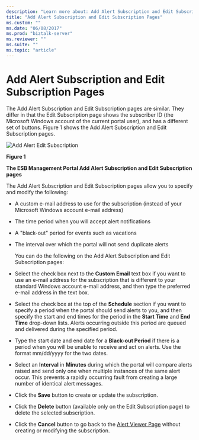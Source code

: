 ```yaml
---
description: "Learn more about: Add Alert Subscription and Edit Subscription Pages"
title: "Add Alert Subscription and Edit Subscription Pages"
ms.custom: ""
ms.date: "06/08/2017"
ms.prod: "biztalk-server"
ms.reviewer: ""
ms.suite: ""
ms.topic: "article"
---
```

# Add Alert Subscription and Edit Subscription Pages
The Add Alert Subscription and Edit Subscription pages are similar. They differ in that the Edit Subscription page shows the subscriber ID (the Microsoft Windows account of the current portal user), and has a different set of buttons. Figure 1 shows the Add Alert Subscription and Edit Subscription pages.  

 ![Add Alert Edit Subscription](../esb-toolkit/media/ch8-addalerteditsubscription.gif "Ch8-AddAlertEditSubscription")  

 **Figure 1**  

 **The ESB Management Portal Add Alert Subscription and Edit Subscription pages**  

 The Add Alert Subscription and Edit Subscription pages allow you to specify and modify the following:  

- A custom e-mail address to use for the subscription (instead of your Microsoft Windows account e-mail address)  

- The time period when you will accept alert notifications  

- A "black-out" period for events such as vacations  

- The interval over which the portal will not send duplicate alerts  

  You can do the following on the Add Alert Subscription and Edit Subscription pages:  

- Select the check box next to the **Custom Email** text box if you want to use an e-mail address for the subscription that is different to your standard Windows account e-mail address, and then type the preferred e-mail address in the text box.  

- Select the check box at the top of the **Schedule** section if you want to specify a period when the portal should send alerts to you, and then specify the start and end times for the period in the **Start Time** and **End Time** drop-down lists. Alerts occurring outside this period are queued and delivered during the specified period.  

- Type the start date and end date for a **Black-out Period** if there is a period when you will be unable to receive and act on alerts. Use the format mm/dd/yyyy for the two dates.  

- Select an **Interval** in **Minutes** during which the portal will compare alerts raised and send only one when multiple instances of the same alert occur. This prevents a rapidly occurring fault from creating a large number of identical alert messages.  

- Click the **Save** button to create or update the subscription.  

- Click the **Delete** button (available only on the Edit Subscription page) to delete the selected subscription.  

- Click the **Cancel** button to go back to the [Alert Viewer Page](../esb-toolkit/alert-viewer-page.md) without creating or modifying the subscription.
